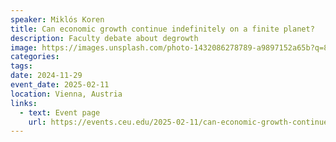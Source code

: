 ```yaml
---
speaker: Miklós Koren
title: Can economic growth continue indefinitely on a finite planet?
description: Faculty debate about degrowth
image: https://images.unsplash.com/photo-1432086278789-a9897152a65b?q=80&w=2669&auto=format&fit=crop&ixlib=rb-4.0.3&ixid=M3wxMjA3fDB8MHxwaG90by1wYWdlfHx8fGVufDB8fHx8fA%3D%3D
categories:
tags:
date: 2024-11-29
event_date: 2025-02-11
location: Vienna, Austria
links:
  - text: Event page
    url: https://events.ceu.edu/2025-02-11/can-economic-growth-continue-indefinitely-finite-planet
---
```

